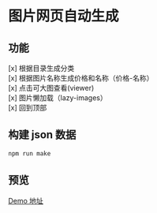 # 图片网页自动生成

## 功能

[x] 根据目录生成分类  
[x] 根据图片名称生成价格和名称（价格-名称）  
[x] 点击可大图查看(viewer)  
[x] 图片懒加载（lazy-images）  
[x] 回到顶部

## 构建 json 数据

```bash
npm run make
```

## 预览

[Demo 地址](http://zhangningle.gitee.io/imgs_show/)
